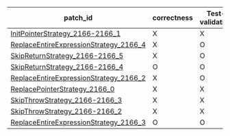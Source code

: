  | patch_id |correctness |Test-validation |NPEX-validation |
 |--- | --- | --- | --- | 
 | [InitPointerStrategy_2166-2166_1](./patches/InitPointerStrategy_2166-2166_1/patch.java#L2177) | X | X | X | 
 | [ReplaceEntireExpressionStrategy_2166_4](./patches/ReplaceEntireExpressionStrategy_2166_4/patch.java#L2177) | X | O | X | 
 | [SkipReturnStrategy_2166-2166_5](./patches/SkipReturnStrategy_2166-2166_5/patch.java#L2177) | X | O | X | 
 | [SkipReturnStrategy_2166-2166_4](./patches/SkipReturnStrategy_2166-2166_4/patch.java#L2177) | O | O | O | 
 | [ReplaceEntireExpressionStrategy_2166_2](./patches/ReplaceEntireExpressionStrategy_2166_2/patch.java#L2177) | X | O | X | 
 | [ReplacePointerStrategy_2166_0](./patches/ReplacePointerStrategy_2166_0/patch.java#L2177) | X | X | X | 
 | [SkipThrowStrategy_2166-2166_3](./patches/SkipThrowStrategy_2166-2166_3/patch.java#L2177) | X | X | X | 
 | [SkipThrowStrategy_2166-2166_2](./patches/SkipThrowStrategy_2166-2166_2/patch.java#L2177) | X | X | X | 
 | [ReplaceEntireExpressionStrategy_2166_3](./patches/ReplaceEntireExpressionStrategy_2166_3/patch.java#L2177) | O | O | O | 
